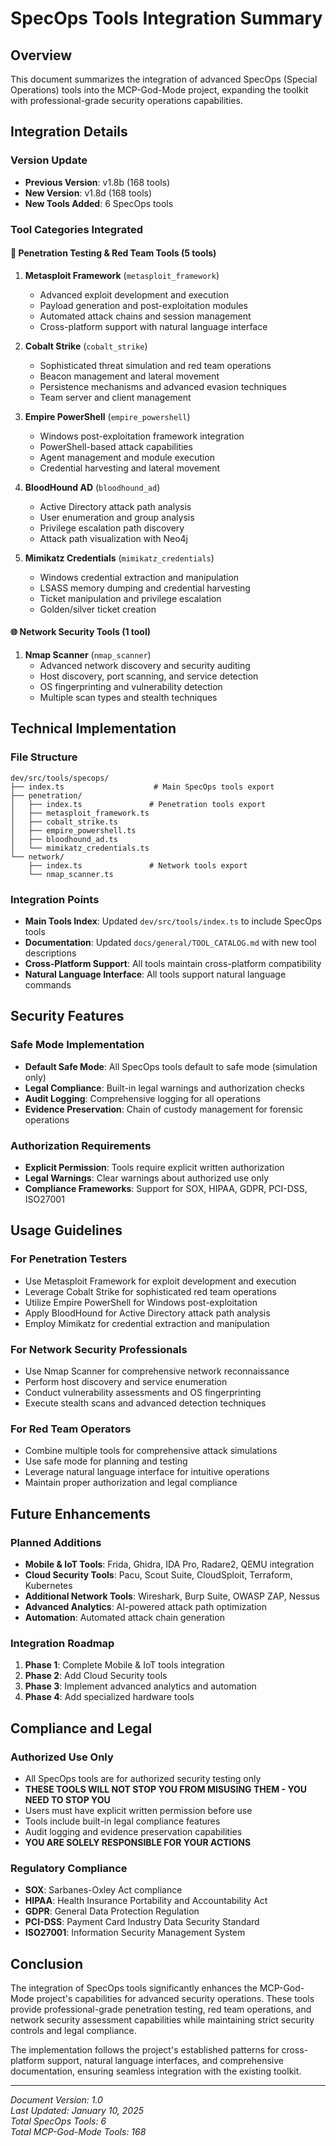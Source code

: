 # SpecOps Tools Integration Summary

## Overview
This document summarizes the integration of advanced SpecOps (Special Operations) tools into the MCP-God-Mode project, expanding the toolkit with professional-grade security operations capabilities.

## Integration Details

### Version Update
- **Previous Version**: v1.8b (168 tools)
- **New Version**: v1.8d (168 tools)
- **New Tools Added**: 6 SpecOps tools

### Tool Categories Integrated

#### 🎯 Penetration Testing & Red Team Tools (5 tools)
1. **Metasploit Framework** (`metasploit_framework`)
   - Advanced exploit development and execution
   - Payload generation and post-exploitation modules
   - Automated attack chains and session management
   - Cross-platform support with natural language interface

2. **Cobalt Strike** (`cobalt_strike`)
   - Sophisticated threat simulation and red team operations
   - Beacon management and lateral movement
   - Persistence mechanisms and advanced evasion techniques
   - Team server and client management

3. **Empire PowerShell** (`empire_powershell`)
   - Windows post-exploitation framework integration
   - PowerShell-based attack capabilities
   - Agent management and module execution
   - Credential harvesting and lateral movement

4. **BloodHound AD** (`bloodhound_ad`)
   - Active Directory attack path analysis
   - User enumeration and group analysis
   - Privilege escalation path discovery
   - Attack path visualization with Neo4j

5. **Mimikatz Credentials** (`mimikatz_credentials`)
   - Windows credential extraction and manipulation
   - LSASS memory dumping and credential harvesting
   - Ticket manipulation and privilege escalation
   - Golden/silver ticket creation

#### 🌐 Network Security Tools (1 tool)
1. **Nmap Scanner** (`nmap_scanner`)
   - Advanced network discovery and security auditing
   - Host discovery, port scanning, and service detection
   - OS fingerprinting and vulnerability detection
   - Multiple scan types and stealth techniques

## Technical Implementation

### File Structure
```
dev/src/tools/specops/
├── index.ts                    # Main SpecOps tools export
├── penetration/
│   ├── index.ts               # Penetration tools export
│   ├── metasploit_framework.ts
│   ├── cobalt_strike.ts
│   ├── empire_powershell.ts
│   ├── bloodhound_ad.ts
│   └── mimikatz_credentials.ts
└── network/
    ├── index.ts               # Network tools export
    └── nmap_scanner.ts
```

### Integration Points
- **Main Tools Index**: Updated `dev/src/tools/index.ts` to include SpecOps tools
- **Documentation**: Updated `docs/general/TOOL_CATALOG.md` with new tool descriptions
- **Cross-Platform Support**: All tools maintain cross-platform compatibility
- **Natural Language Interface**: All tools support natural language commands

## Security Features

### Safe Mode Implementation
- **Default Safe Mode**: All SpecOps tools default to safe mode (simulation only)
- **Legal Compliance**: Built-in legal warnings and authorization checks
- **Audit Logging**: Comprehensive logging for all operations
- **Evidence Preservation**: Chain of custody management for forensic operations

### Authorization Requirements
- **Explicit Permission**: Tools require explicit written authorization
- **Legal Warnings**: Clear warnings about authorized use only
- **Compliance Frameworks**: Support for SOX, HIPAA, GDPR, PCI-DSS, ISO27001

## Usage Guidelines

### For Penetration Testers
- Use Metasploit Framework for exploit development and execution
- Leverage Cobalt Strike for sophisticated red team operations
- Utilize Empire PowerShell for Windows post-exploitation
- Apply BloodHound for Active Directory attack path analysis
- Employ Mimikatz for credential extraction and manipulation

### For Network Security Professionals
- Use Nmap Scanner for comprehensive network reconnaissance
- Perform host discovery and service enumeration
- Conduct vulnerability assessments and OS fingerprinting
- Execute stealth scans and advanced detection techniques

### For Red Team Operators
- Combine multiple tools for comprehensive attack simulations
- Use safe mode for planning and testing
- Leverage natural language interface for intuitive operations
- Maintain proper authorization and legal compliance

## Future Enhancements

### Planned Additions
- **Mobile & IoT Tools**: Frida, Ghidra, IDA Pro, Radare2, QEMU integration
- **Cloud Security Tools**: Pacu, Scout Suite, CloudSploit, Terraform, Kubernetes
- **Additional Network Tools**: Wireshark, Burp Suite, OWASP ZAP, Nessus
- **Advanced Analytics**: AI-powered attack path optimization
- **Automation**: Automated attack chain generation

### Integration Roadmap
1. **Phase 1**: Complete Mobile & IoT tools integration
2. **Phase 2**: Add Cloud Security tools
3. **Phase 3**: Implement advanced analytics and automation
4. **Phase 4**: Add specialized hardware tools

## Compliance and Legal

### Authorized Use Only
- All SpecOps tools are for authorized security testing only
- **THESE TOOLS WILL NOT STOP YOU FROM MISUSING THEM - YOU NEED TO STOP YOU**
- Users must have explicit written permission before use
- Tools include built-in legal compliance features
- Audit logging and evidence preservation capabilities
- **YOU ARE SOLELY RESPONSIBLE FOR YOUR ACTIONS**

### Regulatory Compliance
- **SOX**: Sarbanes-Oxley Act compliance
- **HIPAA**: Health Insurance Portability and Accountability Act
- **GDPR**: General Data Protection Regulation
- **PCI-DSS**: Payment Card Industry Data Security Standard
- **ISO27001**: Information Security Management System

## Conclusion

The integration of SpecOps tools significantly enhances the MCP-God-Mode project's capabilities for advanced security operations. These tools provide professional-grade penetration testing, red team operations, and network security assessment capabilities while maintaining strict security controls and legal compliance.

The implementation follows the project's established patterns for cross-platform support, natural language interfaces, and comprehensive documentation, ensuring seamless integration with the existing toolkit.

---

*Document Version: 1.0*  
*Last Updated: January 10, 2025*  
*Total SpecOps Tools: 6*  
*Total MCP-God-Mode Tools: 168*
